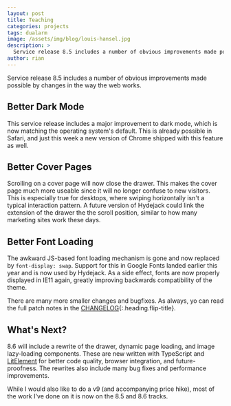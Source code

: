 ```yaml
---
layout: post
title: Teaching
categories: projects
tags: dualarm
image: /assets/img/blog/louis-hansel.jpg
description: >
  Service release 8.5 includes a number of obvious improvements made possible by changes in the way the web works.
author: rian
---
```


Service release 8.5 includes a number of obvious improvements made possible by changes in the way the web works.

## Better Dark Mode
This service release includes a major improvement to dark mode, which is now matching the operating system's default. This is already possible in Safari, and just this week a new version of Chrome shipped with this feature as well.

## Better Cover Pages
Scrolling on a cover page will now close the drawer. This makes the cover page much more useable since it will no longer confuse to new visitors. This is especially true for desktops, where swiping horizontally isn't a typical interaction pattern.
A future version of Hydejack could link the extension of the drawer the the scroll position, similar to how many marketing sites work these days.

## Better Font Loading
The awkward JS-based font loading mechanism is gone and now replaced by `font-display: swap`. Support for this in Google Fonts landed earlier this year and is now used by Hydejack. As a side effect, fonts are now properly displayed in IE11 again, greatly improving backwards compatibility of the theme.

There are many more smaller changes and bugfixes. As always, yo can read the full patch notes in the [CHANGELOG](../../CHANGELOG.md){:.heading.flip-title}.

## What's Next?
8.6 will include a rewrite of the drawer, dynamic page loading, and image lazy-loading components. These are new written with TypeScript and [LitElement](https://lit-element.polymer-project.org) for better code quality, browser integration, and future-proofness. The rewrites also include many bug fixes and performance improvements.

While I would also like to do a v9 (and accompanying price hike), most of the work I've done on it is now on the 8.5 and 8.6 tracks. 
